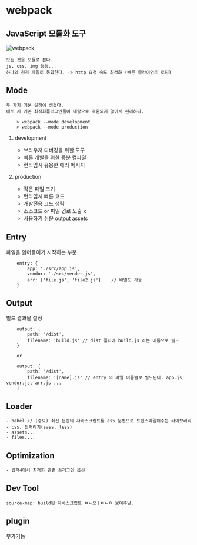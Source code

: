 # webpack

## JavaScript 모듈화 도구

![webpack](https://cdn.filepicker.io/api/file/QIuZVivBTFWIu8LN9i3E)

    모든 것을 모듈로 본다.
    js, css, img 등등...
    하나의 정적 파일로 통합한다. -> http 요청 속도 최적화 (빠른 클라이언트 로딩)

## Mode

    두 가지 기본 설정이 생겼다.
    배포 시 기존 최적화플러그인들이 대량으로 호환되지 않아서 편리하다.

```
    > webpack --mode development
    > webpack --mode production
```

1. development 
    - 브라우저 디버깅을 위한 도구
    - 빠른 개발을 위한 증분 컴파일
    - 런타임시 유용한 에러 메시지
    
2. production  
    - 작은 파일 크기
    - 런타임시 빠른 코드
    - 개발전용 코드 생략
    - 소스코드 or 파일 경로 노출 x
    - 사용하기 쉬운 output assets

## Entry

파일을 읽어들이기 시작하는 부분
    
```
    entry: {
        app: './src/app.js',    
        vendor: './src/vender.js',
        arr: ['file.js', 'file2.js']    // 배열도 가능
    }
```

## Output

빌드 결과물 설정

```
    output: {
        path: '/dist',
        filename: 'build.js' // dist 폴더에 build.js 라는 이름으로 빌드
    }
    
    or

    output: {
        path: '/dist',
        filename: '[name].js' // entry 의 파일 이름별로 빌드된다. app.js, vendor.js, arr.js ...
    }
```

## Loader

    - babel // (중요) 최신 문법의 자바스크립트를 es5 문법으로 트렌스파일해주는 라이브러리 
    - css, 전처리기(sass, less)
    - assets...
    - files....

## Optimization

    - 웹팩4에서 최적화 관련 플러그인 옵션

## Dev Tool

    source-map: build된 자바스크립트 ㅁㄴ으ㅏㅁㄴㅇ 보여주낟.

## plugin

부가기능